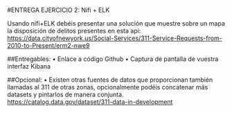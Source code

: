 #ENTREGA EJERCICIO 2: Nifi + ELK

Usando nifi+ELK debéis presentar una solución que muestre sobre un mapa la disposición de delitos presentes en esta api: 
https://data.cityofnewyork.us/Social-Services/311-Service-Requests-from-2010-to-Present/erm2-nwe9

##Entregables:
•	Enlace a código Github
•	Captura de pantalla de vuestra interfaz Kibana

##Opcional:
•	Existen otras fuentes de datos que proporcionan también llamadas al 311 de otras zonas, opcionalmente podéis concatenar más datasets y pintarlos de manera conjunta.
https://catalog.data.gov/dataset/311-data-in-development
